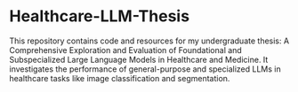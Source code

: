 # Healthcare-LLM-Thesis
This repository contains code and resources for my undergraduate thesis: A Comprehensive Exploration and Evaluation of Foundational and Subspecialized Large Language Models in Healthcare and Medicine. It investigates the performance of general-purpose and specialized LLMs in healthcare tasks like image classification and segmentation.
